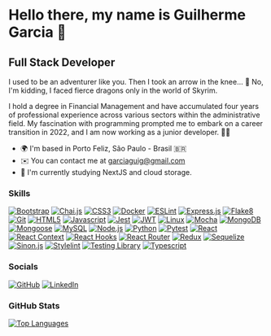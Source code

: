 # Hello there, my name is Guilherme Garcia 🤘

## Full Stack Developer

I used to be an adventurer like you. Then I took an arrow in the knee... 🏹 No, I'm kidding, I faced fierce dragons only in the world of Skyrim.

I hold a degree in Financial Management and have accumulated four years of professional experience across various sectors within the administrative field. My fascination with programming prompted me to embark on a career transition in 2022, and I am now working as a junior developer. 🧑‍💻

- 🌍 I'm based in Porto Feliz, São Paulo - Brasil 🇧🇷
- ✉️ You can contact me at [garciaguig@gmail.com](mailto:garciaguig@gmail.com)
- 🧠 I'm currently studying NextJS and cloud storage.

### Skills

[![Bootstrap][bootstrap-badge]][bootstrap-url]
[![Chai.js][chaijs-badge]][chaijs-url]
[![CSS3][css3-badge]][css3-url]
[![Docker][docker-badge]][docker-url]
[![ESLint][eslint-badge]][eslint-url]
[![Express.js][expressjs-badge]][expressjs-url]
[![Flake8][flake8-badge]][flake8-url]
[![Git][git-badge]][git-url]
[![HTML5][html5-badge]][html5-url]
[![Javascript][javascript-badge]][javascript-url]
[![Jest][jest-badge]][jest-url]
[![JWT][jwt-badge]][jwt-url]
[![Linux][linux-badge]][linux-url]
[![Mocha][mocha-badge]][mocha-url]
[![MongoDB][mongodb-badge]][mongodb-url]
[![Mongoose][mongoose-badge]][mongoose-url]
[![MySQL][mysql-badge]][mysql-url]
[![Node.js][nodejs-badge]][nodejs-url]
[![Python][python-badge]][python-url]
[![Pytest][pytest-badge]][pytest-url]
[![React][react-badge]][react-url]
[![React Context][react-context-badge]][react-context-url]
[![React Hooks][react-hooks-badge]][react-hooks-url]
[![React Router][react-router-badge]][react-router-url]
[![Redux][redux-badge]][redux-url]
[![Sequelize][sequelize-badge]][sequelize-url]
[![Sinon.js][sinonjs-badge]][sinonjs-url]
[![Stylelint][stylelint-badge]][stylelint-url]
[![Testing Library][testing-library-badge]][testing-library-url]
[![Typescript][typescript-badge]][typescript-url]

### Socials

[![GitHub][github-badge]][github-url]
[![LinkedIn][linkedin-badge]][linkedin-url]

### GitHub Stats

<a href="https://github.com/garciaagui" align="left"><img src="https://github-readme-stats-pearl-phi.vercel.app/api/top-langs/?username=garciaagui&langs_count=10&title_color=6366f1&text_color=ffffff&icon_color=6366f1&bg_color=90,22272E,2E3251&hide_border=true&locale=en&custom_title=Top%20%Languages&layout=compact" alt="Top Languages" /></a>

<!-- Skills Badges -->

[bootstrap-url]: https://getbootstrap.com/
[bootstrap-badge]: https://img.shields.io/badge/Bootstrap-2E3251?style=for-the-badge&logo=bootstrap&logoColor=white
[chaijs-url]: https://www.chaijs.com/
[chaijs-badge]: https://img.shields.io/badge/chai.js-2E3251?style=for-the-badge&logo=chai&logoColor=white
[css3-url]: https://developer.mozilla.org/en-US/docs/Web/CSS
[css3-badge]: https://img.shields.io/badge/CSS3-2E3251?style=for-the-badge&logo=css3&logoColor=white
[docker-url]: https://www.docker.com/
[docker-badge]: https://img.shields.io/badge/Docker-2E3251?style=for-the-badge&logo=docker&logoColor=white
[eslint-url]: https://eslint.org/
[eslint-badge]: https://img.shields.io/badge/eslint-2E3251?style=for-the-badge&logo=eslint&logoColor=white
[expressjs-url]: https://www.expressjs.com/
[expressjs-badge]: https://img.shields.io/badge/Express.js-2E3251?style=for-the-badge&logo=express&logoColor=white
[flake8-url]: https://flake8.pycqa.org/en/latest/
[flake8-badge]: https://img.shields.io/badge/Flake8-2E3251?style=for-the-badge&logo=flake8&logoColor=white
[git-url]: https://git-scm.com/
[git-badge]: https://img.shields.io/badge/Git-2E3251?style=for-the-badge&logo=git&logoColor=white
[html5-url]: https://developer.mozilla.org/en-US/docs/Glossary/HTML5
[html5-badge]: https://img.shields.io/badge/HTML5-2E3251?style=for-the-badge&logo=html5&logoColor=white
[react-context-url]: https://react.dev/learn/passing-data-deeply-with-context
[react-context-badge]: https://img.shields.io/badge/React_Context-2E3251?style=for-the-badge&logo=React_Context&logoColor=white
[javascript-url]: https://developer.mozilla.org/en-US/docs/Web/JavaScript
[javascript-badge]: https://img.shields.io/badge/JavaScript-2E3251?style=for-the-badge&logo=javascript&logoColor=white
[jest-url]: https://jestjs.io/
[jest-badge]: https://img.shields.io/badge/Jest-2E3251?style=for-the-badge&logo=jest&logoColor=white
[jwt-url]: https://jwt.io/
[jwt-badge]: https://img.shields.io/badge/JWT-2E3251?style=for-the-badge&logo=JSON%20web%20tokens&logoColor=white
[linux-url]: https://www.linux.org/
[linux-badge]: https://img.shields.io/badge/Linux-2E3251?style=for-the-badge&logo=linux&logoColor=white
[mocha-url]: https://mochajs.org/
[mocha-badge]: https://img.shields.io/badge/Mocha-2E3251?style=for-the-badge&logo=Mocha&logoColor=white
[mongodb-url]: https://www.mongodb.com/
[mongodb-badge]: https://img.shields.io/badge/MongoDB-2E3251?style=for-the-badge&logo=mongodb&logoColor=white
[mongoose-url]: https://mongoosejs.com/
[mongoose-badge]: https://img.shields.io/badge/Mongoose-2E3251.svg?style=for-the-badge&logo=Mongoose&logoColor=white
[mysql-url]: https://www.mysql.com/
[mysql-badge]: https://img.shields.io/badge/MySQL-2E3251?style=for-the-badge&logo=mysql&logoColor=white
[nodejs-url]: https://nodejs.org/en/
[nodejs-badge]: https://img.shields.io/badge/Node.js-2e3251?style=for-the-badge&logo=nodedotjs&logoColor=white
[python-url]: https://www.python.org/
[python-badge]: https://img.shields.io/badge/Python-2E3251?style=for-the-badge&logo=python&logoColor=white
[pytest-url]: https://docs.pytest.org/en/7.3.x/
[pytest-badge]: https://img.shields.io/badge/Pytest-2E3251?style=for-the-badge&logo=pytest&logoColor=white
[react-url]: https://react.dev/
[react-badge]: https://img.shields.io/badge/React-2E3251?style=for-the-badge&logo=react&logoColor=white
[react-hooks-url]: https://react.dev/reference/react
[react-hooks-badge]: https://img.shields.io/badge/React_Hooks-2E3251?style=for-the-badge&logo=React_Hooks&logoColor=white
[react-router-url]: https://reactrouter.com/en/main
[react-router-badge]: https://img.shields.io/badge/React_Router-2E3251?style=for-the-badge&logo=react-router&logoColor=white
[redux-url]: https://redux.js.org/
[redux-badge]: https://img.shields.io/badge/Redux-2E3251?style=for-the-badge&logo=redux&logoColor=white
[sequelize-url]: https://sequelize.org/
[sequelize-badge]: https://img.shields.io/badge/Sequelize-2E3251?style=for-the-badge&logo=Sequelize&logoColor=white
[sinonjs-url]: https://sinonjs.org/
[sinonjs-badge]: https://img.shields.io/badge/sinon.js-2E3251?style=for-the-badge&logo=sinon
[stylelint-url]: https://stylelint.io/
[stylelint-badge]: https://img.shields.io/badge/stylelint-2E3251?style=for-the-badge&logo=stylelint&logoColor=white
[testing-library-url]: https://testing-library.com/docs/react-testing-library/intro/
[testing-library-badge]: https://img.shields.io/badge/Testing_Library-2E3251?style=for-the-badge&logo=TestingLibrary&logoColor=white
[typescript-url]: https://www.typescriptlang.org/
[typescript-badge]: https://img.shields.io/badge/TypeScript-2E3251?style=for-the-badge&logo=typescript&logoColor=white

<!-- Socials Badges -->

[github-url]: https://www.github.com/garciaagui
[github-badge]: https://img.shields.io/badge/GitHub-2E3251?style=for-the-badge&logo=github&logoColor=white
[linkedin-url]: https://www.linkedin.com/in/garciaagui/
[linkedin-badge]: https://img.shields.io/badge/LinkedIn-2E3251?style=for-the-badge&logo=linkedin&logoColor=white
